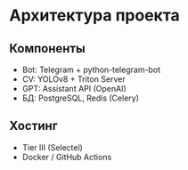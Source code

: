 # Архитектура проекта

## Компоненты
- Bot: Telegram + python-telegram-bot
- CV: YOLOv8 + Triton Server
- GPT: Assistant API (OpenAI)
- БД: PostgreSQL, Redis (Celery)

## Хостинг
- Tier III (Selectel)
- Docker / GitHub Actions
